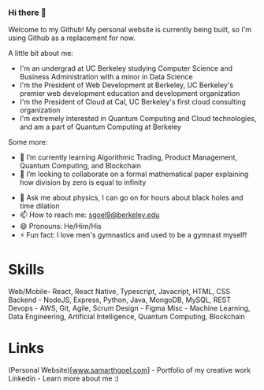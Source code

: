 ### Hi there 👋

Welcome to my Github! My personal website is currently being built, so I'm using Github as a replacement for now.

A little bit about me:
- I'm an undergrad at UC Berkeley studying Computer Science and Business Administration with a minor in Data Science
- I'm the President of Web Development at Berkeley, UC Berkeley's premier web development education and development organization
- I'm the President of Cloud at Cal, UC Berkeley's first cloud consulting organization
- I'm extremely interested in Quantum Computing and Cloud technologies, and am a part of Quantum Computing at Berkeley
<!-- - The psychology and details of product fascinates me, and I'd love to get more involved with product management
 - I'm a huge fan of finance and specifically quantitive finance, which is a field I very much want to learn more about -->

Some more:
<!-- - 🔭 I’m currently trying to figure out how to triple major in phsyics -->
- 🌱 I’m currently learning Algorithmic Trading, Product Management, Quantum Computing, and Blockchain
- 👯 I’m looking to collaborate on a formal mathematical paper explaining how division by zero is equal to infinity
<!-- - 🤔 I’m looking for help with understanding options theory -->
- 💬 Ask me about physics, I can go on for hours about black holes and time dilation
- 📫 How to reach me: sgoel9@berkeley.edu
- 😄 Pronouns: He/Him/His
- ⚡ Fun fact: I love men's gymnastics and used to be a gymnast myself!

# Skills

Web/Mobile- React, React Native, Typescript, Javacript, HTML, CSS
Backend - NodeJS, Express, Python, Java, MongoDB, MySQL, REST
Devops - AWS, Git, Agile, Scrum
Design - Figma
Misc - Machine Learning, Data Engineering, Artificial Intelligence, Quantum Computing, Blockchain

# Links

(Personal Website)[www.samarthgoel.com] - Portfolio of my creative work
Linkedin - Learn more about me :)

<!--
**sgoel97/sgoel97** is a ✨ _special_ ✨ repository because its `README.md` (this file) appears on your GitHub profile.

Here are some ideas to get you started:

- 🔭 I’m currently working on ...
- 🌱 I’m currently learning ...
- 👯 I’m looking to collaborate on ...
- 🤔 I’m looking for help with ...
- 💬 Ask me about ...
- 📫 How to reach me: ...
- 😄 Pronouns: ...
- ⚡ Fun fact: ...
-->

